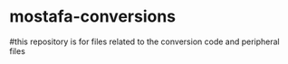 # mostafa-conversions
#this repository is for files related to the conversion code and peripheral files
